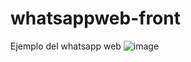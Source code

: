 # whatsappweb-front
Ejemplo del whatsapp web
![image](https://user-images.githubusercontent.com/96261554/195269519-bd1dc503-b8f2-4918-8d0b-a951de0dd937.png)
